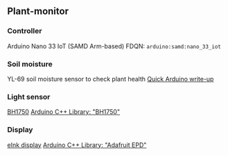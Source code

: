 ## Plant-monitor

### Controller
Arduino Nano 33 IoT (SAMD Arm-based)
FDQN: `arduino:samd:nano_33_iot`

### Soil moisture
YL-69 soil moisture sensor to check plant health
[Quick Arduino write-up](https://create.arduino.cc/projecthub/nekhbet/using-the-yl-39-yl-69-soil-humidity-sensor-with-arduino-968268)

### Light sensor
[BH1750](https://www.adafruit.com/product/4681)
[Arduino C++ Library: "BH1750"](https://github.com/claws/BH1750)

### Display
[eInk display](https://www.adafruit.com/product/4086)
[Arduino C++ Library: "Adafruit EPD"](https://github.com/adafruit/Adafruit_EPD)